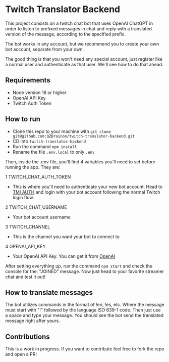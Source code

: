 # Twitch Translator Backend

This project consists on a twitch chat bot that uses OpenAI ChatGPT in order to listen to prefixed messages in chat and reply with a translated version of the message, according to the specified prefix.

The bot works in any account, but we recommend you to create your own bot account, separate from your own. 

The good thing is that you won't need any special account, just register like a normal user and authenticate as that user. We'll see how to do that ahead.

## Requirements

- Node version 18 or higher
- OpenAI API Key
- Twitch Auth Token

## How to run

- Clone this repo to your machine with ```git clone git@github.com:QZBrainon/twitch-translator-backend.git```
- CD into ```twitch-translator-backend```
- Run the command ```npm install```
- Rename the file ```.env.local``` to only ```.env```

Then, inside the .env file, you'll find 4 variables you'll need to set before running the app. They are:

1 TWITCH_CHAT_AUTH_TOKEN
 - This is where you'll need to authenticate your new bot account. Head to [TMI AUTH](https://twitchapps.com/tmi/) and login with your bot account following the normal Twitch login flow.

2 TWITCH_CHAT_USERNAME
 - Your bot account username

3 TWITCH_CHANNEL
 - This is the channel you want your bot to connect to

4 OPENAI_API_KEY
 - Your OpenAI API Key. You can get it from [OpenAI](https://platform.openai.com/account/api-keys)

After setting everything up, run the command ```npm start``` and check the console for the: "JOINED" message. Now just head to your favorite streamer chat and test it out!

## How to translate messages

The bot utilizes commands in the format of !en, !es, etc. Where the message must start with "!" followed by the language ISO 639-1 code. Then just use a space and type your message. You should see the bot send the translated message right after yours.

## Contributions

This is a work in progress. If you want to contribute feel free to fork the repo and open a PR!


